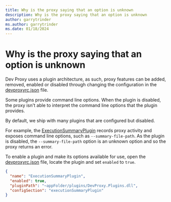 ```yaml
---
title: Why is the proxy saying that an option is unknown
description: Why is the proxy saying that an option is unknown
author: garrytrinder
ms.author: garrytrinder
ms.date: 01/18/2024
---
```


# Why is the proxy saying that an option is unknown

Dev Proxy uses a plugin architecture, as such, proxy features can be added, removed, enabled or disabled through changing the configuration in the [devproxyrc.json](../technical-reference/devproxyrc.md) file.

Some plugins provide command line options. When the plugin is disabled, the proxy isn't able to interpret the command line options that the plugin provides.

By default, we ship with many plugins that are configured but disabled.

For example, the [ExecutionSummaryPlugin](../technical-reference/ExecutionSummaryPlugin.md) records proxy activity and exposes command line options, such as `--summary-file-path`. As the plugin is disabled, the `--summary-file-path` option is an unknown option and so the proxy returns an error.

To enable a plugin and make its options available for use, open the [devproxyrc.json](../technical-reference/devproxyrc.md) file, locate the plugin and set `enabled` to `true`.

```json
{
  "name": "ExecutionSummaryPlugin",
  "enabled": true,
  "pluginPath": "~appFolder/plugins/DevProxy.Plugins.dll",
  "configSection": "executionSummaryPlugin"
}
```

